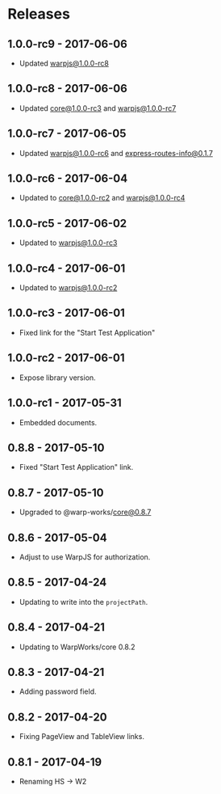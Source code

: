 # Releases

## 1.0.0-rc9 - 2017-06-06

- Updated warpjs@1.0.0-rc8

## 1.0.0-rc8 - 2017-06-06

- Updated core@1.0.0-rc3 and warpjs@1.0.0-rc7

## 1.0.0-rc7 - 2017-06-05

- Updated warpjs@1.0.0-rc6 and express-routes-info@0.1.7

## 1.0.0-rc6 - 2017-06-04

- Updated to core@1.0.0-rc2 and warpjs@1.0.0-rc4

## 1.0.0-rc5 - 2017-06-02

- Updated to warpjs@1.0.0-rc3

## 1.0.0-rc4 - 2017-06-01

- Updated to warpjs@1.0.0-rc2

## 1.0.0-rc3 - 2017-06-01

- Fixed link for the "Start Test Application"

## 1.0.0-rc2 - 2017-06-01

- Expose library version.

## 1.0.0-rc1 - 2017-05-31

- Embedded documents.

## 0.8.8 - 2017-05-10

- Fixed "Start Test Application" link.

## 0.8.7 - 2017-05-10

- Upgraded to @warp-works/core@0.8.7

## 0.8.6 - 2017-05-04

- Adjust to use WarpJS for authorization.

## 0.8.5 - 2017-04-24

- Updating to write into the `projectPath`.

## 0.8.4 - 2017-04-21

- Updating to WarpWorks/core 0.8.2

## 0.8.3 - 2017-04-21

- Adding password field.

## 0.8.2 - 2017-04-20

- Fixing PageView and TableView links.

## 0.8.1 - 2017-04-19

- Renaming HS -> W2
